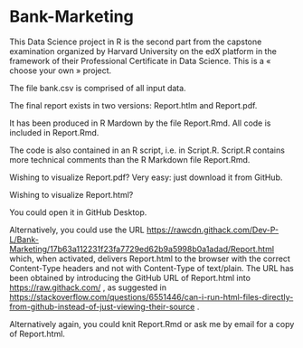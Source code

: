 # Bank-Marketing

This Data Science project in R is the second part from the capstone examination 
organized by Harvard University on the edX platform in the framework 
of their Professional Certificate in Data Science. This is a « choose your own » project. 

The file bank.csv is comprised of all input data. 

The final report exists in two versions: Report.htlm and Report.pdf.

It has been produced in R Mardown by the file Report.Rmd. All code is included in Report.Rmd.

The code is also contained in an R script, i.e. in Script.R. 
Script.R contains more technical comments than the R Markdown file Report.Rmd.

Wishing to visualize Report.pdf? Very easy: just download it from GitHub. 

Wishing to visualize Report.html? 

You could open it in GitHub Desktop. 

Alternatively, you could use the URL
https://rawcdn.githack.com/Dev-P-L/Bank-Marketing/17b63a112231f23fa7729ed62b9a5998b0a1adad/Report.html
which, when activated, delivers Report.html to the browser with the correct Content-Type headers 
and not with Content-Type of text/plain. The URL has been obtained by introducing the GitHub URL of Report.html 
into https://raw.githack.com/ , as suggested in 
https://stackoverflow.com/questions/6551446/can-i-run-html-files-directly-from-github-instead-of-just-viewing-their-source .

Alternatively again, you could knit Report.Rmd or ask me by email for a copy of Report.html. 
